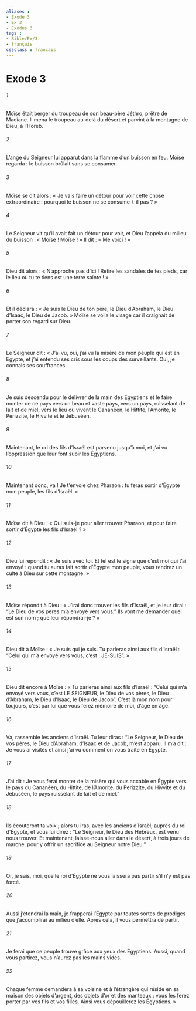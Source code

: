 ```yaml
---
aliases : 
- Exode 3
- Ex 3
- Exodus 3
tags : 
- Bible/Ex/3
- français
cssclass : français
---
```


# Exode 3

###### 1
Moïse était berger du troupeau de son beau-père Jéthro, prêtre de Madiane. Il mena le troupeau au-delà du désert et parvint à la montagne de Dieu, à l’Horeb.
###### 2
L’ange du Seigneur lui apparut dans la flamme d’un buisson en feu. Moïse regarda : le buisson brûlait sans se consumer.
###### 3
Moïse se dit alors : « Je vais faire un détour pour voir cette chose extraordinaire : pourquoi le buisson ne se consume-t-il pas ? »
###### 4
Le Seigneur vit qu’il avait fait un détour pour voir, et Dieu l’appela du milieu du buisson : « Moïse ! Moïse ! » Il dit : « Me voici ! »
###### 5
Dieu dit alors : « N’approche pas d’ici ! Retire les sandales de tes pieds, car le lieu où tu te tiens est une terre sainte ! »
###### 6
Et il déclara : « Je suis le Dieu de ton père, le Dieu d’Abraham, le Dieu d’Isaac, le Dieu de Jacob. » Moïse se voila le visage car il craignait de porter son regard sur Dieu.
###### 7
Le Seigneur dit : « J’ai vu, oui, j’ai vu la misère de mon peuple qui est en Égypte, et j’ai entendu ses cris sous les coups des surveillants. Oui, je connais ses souffrances.
###### 8
Je suis descendu pour le délivrer de la main des Égyptiens et le faire monter de ce pays vers un beau et vaste pays, vers un pays, ruisselant de lait et de miel, vers le lieu où vivent le Cananéen, le Hittite, l’Amorite, le Perizzite, le Hivvite et le Jébuséen.
###### 9
Maintenant, le cri des fils d’Israël est parvenu jusqu’à moi, et j’ai vu l’oppression que leur font subir les Égyptiens.
###### 10
Maintenant donc, va ! Je t’envoie chez Pharaon : tu feras sortir d’Égypte mon peuple, les fils d’Israël. »
###### 11
Moïse dit à Dieu : « Qui suis-je pour aller trouver Pharaon, et pour faire sortir d’Égypte les fils d’Israël ? »
###### 12
Dieu lui répondit : « Je suis avec toi. Et tel est le signe que c’est moi qui t’ai envoyé : quand tu auras fait sortir d’Égypte mon peuple, vous rendrez un culte à Dieu sur cette montagne. »
###### 13
Moïse répondit à Dieu : « J’irai donc trouver les fils d’Israël, et je leur dirai : “Le Dieu de vos pères m’a envoyé vers vous.” Ils vont me demander quel est son nom ; que leur répondrai-je ? »
###### 14
Dieu dit à Moïse : « Je suis qui je suis. Tu parleras ainsi aux fils d’Israël : “Celui qui m’a envoyé vers vous, c’est : JE-SUIS”. »
###### 15
Dieu dit encore à Moïse : « Tu parleras ainsi aux fils d’Israël : “Celui qui m’a envoyé vers vous, c’est LE SEIGNEUR, le Dieu de vos pères, le Dieu d’Abraham, le Dieu d’Isaac, le Dieu de Jacob”. C’est là mon nom pour toujours, c’est par lui que vous ferez mémoire de moi, d’âge en âge.
###### 16
Va, rassemble les anciens d’Israël. Tu leur diras : “Le Seigneur, le Dieu de vos pères, le Dieu d’Abraham, d’Isaac et de Jacob, m’est apparu. Il m’a dit : Je vous ai visités et ainsi j’ai vu comment on vous traite en Égypte.
###### 17
J’ai dit : Je vous ferai monter de la misère qui vous accable en Égypte vers le pays du Cananéen, du Hittite, de l’Amorite, du Perizzite, du Hivvite et du Jébuséen, le pays ruisselant de lait et de miel.”
###### 18
Ils écouteront ta voix ; alors tu iras, avec les anciens d’Israël, auprès du roi d’Égypte, et vous lui direz : “Le Seigneur, le Dieu des Hébreux, est venu nous trouver. Et maintenant, laisse-nous aller dans le désert, à trois jours de marche, pour y offrir un sacrifice au Seigneur notre Dieu.”
###### 19
Or, je sais, moi, que le roi d’Égypte ne vous laissera pas partir s’il n’y est pas forcé.
###### 20
Aussi j’étendrai la main, je frapperai l’Égypte par toutes sortes de prodiges que j’accomplirai au milieu d’elle. Après cela, il vous permettra de partir.
###### 21
Je ferai que ce peuple trouve grâce aux yeux des Égyptiens. Aussi, quand vous partirez, vous n’aurez pas les mains vides.
###### 22
Chaque femme demandera à sa voisine et à l’étrangère qui réside en sa maison des objets d’argent, des objets d’or et des manteaux : vous les ferez porter par vos fils et vos filles. Ainsi vous dépouillerez les Égyptiens. »

